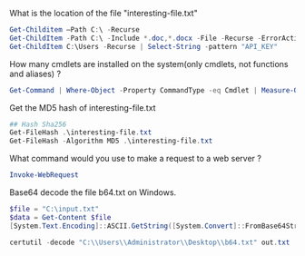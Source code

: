 What is the location of the file "interesting-file.txt"
```Powershell
Get-Childitem –Path C:\ -Recurse
Get-ChildItem -Path C:\ -Include *.doc,*.docx -File -Recurse -ErrorAction SilentlyContinue
Get-ChildItem C:\Users -Recurse | Select-String -pattern "API_KEY"
```


How many cmdlets are installed on the system(only cmdlets, not functions and aliases) ?
```Powershell
Get-Command | Where-Object -Property CommandType -eq Cmdlet | Measure-Object
```

Get the MD5 hash of interesting-file.txt
```Powershell
## Hash Sha256
Get-FileHash .\interesting-file.txt
Get-FileHash -Algorithm MD5 .\interesting-file.txt
```

What command would you use to make a request to a web server ?
```Powershell
Invoke-WebRequest
```

Base64 decode the file b64.txt on Windows.
```Powershell
$file = "C:\input.txt"
$data = Get-Content $file
[System.Text.Encoding]::ASCII.GetString([System.Convert]::FromBase64String($data))

certutil -decode "C:\\Users\\Administrator\\Desktop\\b64.txt" out.txt
```